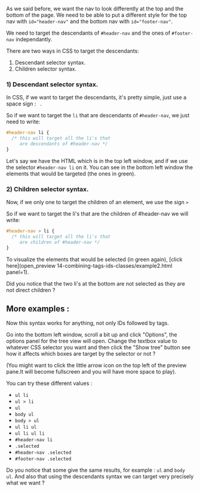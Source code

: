 As we said before, we want the nav to look differently at the top and the bottom of the page. We need to be able to put a different style for the top nav with `id="header-nav"` and the bottom nav with `id="footer-nav"`.

We need to target the descendants of `#header-nav` and the ones of `#footer-nav` independantly.

There are two ways in CSS to target the descendants:

1) Descendant selector syntax.
2) Children selector syntax.

### 1) Descendant selector syntax.

In CSS, if we want to target the descendants, it's pretty simple, just use a space sign : ` `.

So if we want to target the `li` that are descendants of `#header-nav`, we just need to write:

```css
#header-nav li {
  /* this will target all the li's that
     are descendants of #header-nav */
}
```

Let's say we have the HTML which is in the top left window, and if we use the selector `#header-nav li` on it. You can see in the bottom left window the elements that would be targeted (the ones in green).


### 2) Children selector syntax.

Now, if we only one to target the children of an element, we use the sign `>`

So if we want to target the li's that are the children of #header-nav we will write:

```css
#header-nav > li {
  /* this will target all the li's that
     are children of #header-nav */
}
```

To visualize the elements that would be selected (in green again), [click here](open_preview 14-combining-tags-ids-classes/example2.html panel=1).

Did you notice that the two li's at the bottom are not selected as they are not direct children ?

## More examples :

Now this syntax works for anything, not only IDs followed by tags.

Go into the bottom left window, scroll a bit up and click "Options", the options panel for the tree view will open.
Change the textbox value to whatever CSS selector you want and then click the "Show tree" button see how it affects which boxes are target by the selector or not ?

(You might want to click the little arrow icon on the top left of the preview pane.It will become fullscreen and you will have more space to play).

You can try these different values :

- `ul li`
- `ul > li` 
- `ul` 
- `body ul`
- `body > ul` 
- `ul li ul` 
- `ul li ul li` 
- `#header-nav li`
- `.selected`
- `#header-nav .selected`
- `#footer-nav .selected` 

Do you notice that some give the same results, for example : `ul` and `body ul`. And also that using the descendants syntax we can target very precisely what we want ?
